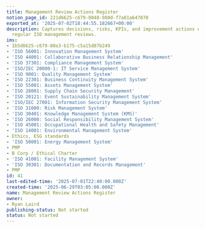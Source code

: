 ```yaml
---
title: Management Review Actions Register
notion_page_id: 221d6625-c679-8048-980d-f7a81a647070
exported_at: '2025-07-02T18:44:55.182667+00:00'
description: Captures decisions, risks, KPIs, and improvement actions emerging from
  regular ISO management reviews.
ims:
- 1b5d6625-c679-80a3-b175-c5a15d87b249
- 'ISO 56001: Innovation Management System'
- 'ISO 44001: Collaborative Business Relationship Management'
- 'ISO 37301: Compliance Management System'
- 'ISO/IEC 20000-1: IT Service Management System'
- 'ISO 9001: Quality Management System'
- 'ISO 22301: Business Continuity Management System'
- 'ISO 55001: Assets Management System'
- 'ISO 28001: Supply Chain Security Management'
- 'ISO 20121: Event Sustainability Management System'
- 'ISO/IEC 27001: Information Security Management System'
- 'ISO 31000: Risk Management System'
- 'ISO 30401: Knowledge Management System (KMS)'
- 'ISO 26000: Social Responsibility Management System'
- 'ISO 45001: Occupational Health and Safety Management'
- 'ISO 14001: Environmental Management System'
- Ethics, ESG standards
- 'ISO 50001: Energy Management System'
- PMP
- B Corp / Ethical Charter
- 'ISO 41001: Facility Management System'
- 'ISO 30301: Documentation and Records Management'
- PMP
id: 41
last-edited-time: '2025-07-01T22:40:00.000Z'
created-time: '2025-06-29T03:05:00.000Z'
name: Management Review Actions Register
owner:
- Ryan Laird
publishing-status: Not started
status: Not started
---
```



